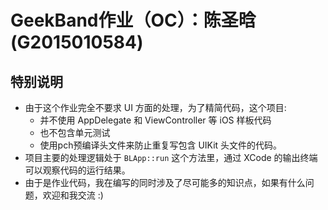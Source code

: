 # GeekBand作业（OC）：陈圣晗 (G2015010584)

## 特别说明

* 由于这个作业完全不要求 UI 方面的处理，为了精简代码，这个项目:
	* 并不使用 AppDelegate 和 ViewController 等 iOS 样板代码
	* 也不包含单元测试
	* 使用pch预编译头文件来防止重复写包含 UIKit 头文件的代码。
* 项目主要的处理逻辑处于 `BLApp::run` 这个方法里，通过 XCode 的输出终端可以观察代码的运行结果。
* 由于是作业代码，我在编写的同时涉及了尽可能多的知识点，如果有什么问题，欢迎和我交流 :)